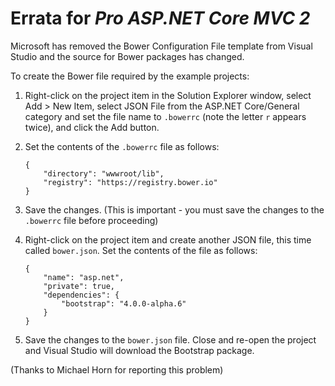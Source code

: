 # Errata for *Pro ASP.NET Core MVC 2*

Microsoft has removed the Bower Configuration File template from Visual Studio and the source for Bower packages has changed.

To create the Bower file required by the example projects:

1. Right-click on the project item in the Solution Explorer window, select Add > New Item, select JSON File from the ASP.NET Core/General category and set the file name to `.bowerrc` (note the letter `r` appears twice), and click the Add button.
2. Set the contents of the `.bowerrc` file as follows:

    ````
    {
        "directory": "wwwroot/lib",
        "registry": "https://registry.bower.io"        
    }

3. Save the changes. (This is important - you must save the changes to the `.bowerrc` file before proceeding)

4. Right-click on the project item and create another JSON file, this time called `bower.json`. Set the contents of the file as follows:

    ````
    {
        "name": "asp.net",
        "private": true,
        "dependencies": {
            "bootstrap": "4.0.0-alpha.6"            
        }
    }

5. Save the changes to the `bower.json` file. Close and re-open  the project and Visual Studio will download the Bootstrap package.

(Thanks to Michael Horn for reporting this problem)
